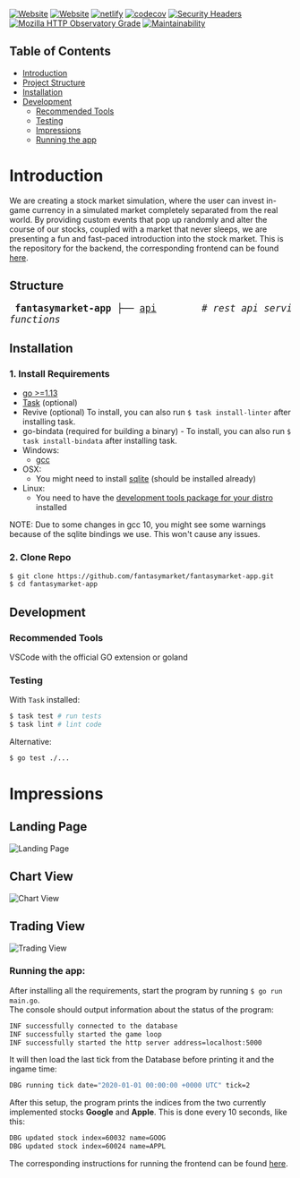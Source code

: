 [![Website](https://img.shields.io/website?label=staging&url=http%3A%2F%2Fdevelop--fantasymarket.netlify.app%2F)](https://develop--fantasymarket.netlify.app/) [![Website](https://img.shields.io/website?label=production&url=http%3A%2F%2Ffantasymarket.netlify.app%2F)](https://fantasymarket.netlify.app/)
[![netlify](https://img.shields.io/netlify/306db36d-47d1-40d3-9f52-c52a5b7633e5?style=flat)](https://app.netlify.com/sites/fantasymarket/overview)
[![codecov](https://codecov.io/gh/fantasymarket/fantasymarket-app/branch/develop/graph/badge.svg)](https://codecov.io/gh/fantasymarket/fantasymarket-app)
[![Security Headers](https://img.shields.io/security-headers?url=http%3A%2F%2Fdevelop--fantasymarket.netlify.app%2F)](https://securityheaders.com/?q=http%3A%2F%2Fdevelop--fantasymarket.netlify.app%2F&followRedirects=on)
[![Mozilla HTTP Observatory Grade](https://img.shields.io/mozilla-observatory/grade/develop--fantasymarket.netlify.app?publish)](https://observatory.mozilla.org/analyze/develop--fantasymarket.netlify.app)
[![Maintainability](https://api.codeclimate.com/v1/badges/0b67777ccab5a08e0546/maintainability)](https://codeclimate.com/github/fantasymarket/fantasymarket-app/maintainability)

## Table of Contents

- [Introduction](#introduction)
- [Project Structure](#structure)
- [Installation](#installation)
- [Development](#development)
  - [Recommended Tools](#recommended-tools)
  - [Testing](#testing)
  - [Impressions](#beta-impressions)
  - [Running the app](#running-beta)

# Introduction

We are creating a stock market simulation, where the user can invest in-game currency in a simulated market completely separated from the real world. By providing custom events that pop up randomly and alter the course of our stocks, coupled with a market that never sleeps, we are presenting a fun and fast-paced introduction into the stock market. This is the repository for the backend, the corresponding frontend can be found [here](https://github.com/fantasymarket/fantasymarket-app).

## Structure

<big><pre>
**fantasymarket-app**
├── [api](api/)&nbsp;&nbsp;&nbsp;&nbsp;&nbsp;&nbsp;&nbsp; _# rest api service_
├── [database](database/) &nbsp; _# database service_
├── [game](game/) &nbsp;&nbsp;&nbsp;&nbsp;&nbsp; _# game service_
└── [utils](utils/) &nbsp;&nbsp;&nbsp;&nbsp; _# utility functions_</pre></big>

## Installation

### 1. Install Requirements

- [go >=1.13](https://golang.org/dl/)
- [Task](https://taskfile.dev/#/installation) (optional)
- Revive (optional) To install, you can also run `$ task install-linter` after installing task.
- go-bindata (required for building a binary) - To install, you can also run `$ task install-bindata` after installing task.
- Windows:
	- [gcc](https://sourceforge.net/projects/tdm-gcc/)
- OSX:
	- You might need to install [sqlite](https://github.com/mattn/go-sqlite3#mac-osx) (should be installed already)
- Linux:
	- You need to have the [development tools package for your distro](https://github.com/mattn/go-sqlite3#linux) installed

NOTE: Due to some changes in gcc 10, you might see some warnings because of the sqlite bindings we use. This won't cause any issues. 

### 2. Clone Repo

```bash
$ git clone https://github.com/fantasymarket/fantasymarket-app.git
$ cd fantasymarket-app
```

## Development

### Recommended Tools

VSCode with the official GO extension or goland 

### Testing

With `Task` installed:

```bash
$ task test # run tests
$ task lint # lint code
```

Alternative:
```bash
$ go test ./...
```

# Impressions
## Landing Page
![Landing Page](https://i.imgur.com/DNQ0Xw8.jpg)

## Chart View
![Chart View](https://i.imgur.com/w5ikPh4.jpg)

## Trading View
![Trading View](https://i.imgur.com/A6Ga5k0.jpg)

### Running the app:

After installing all the requirements, start the program by running `$ go run main.go`.\
The console should output information about the status of the program:

```bash
INF successfully connected to the database
INF successfully started the game loop
INF successfully started the http server address=localhost:5000
```

It will then load the last tick from the Database before printing it and the ingame time:

```bash
DBG running tick date="2020-01-01 00:00:00 +0000 UTC" tick=2
```

After this setup, the program prints the indices from the two currently implemented stocks **Google** and **Apple**. 
This is done every 10 seconds, like this:

```bash
DBG updated stock index=60032 name=GOOG
DBG updated stock index=60024 name=APPL
```

The corresponding instructions for running the frontend can be found [here](https://github.com/fantasymarket/fantasymarket-app).
